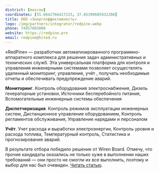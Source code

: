 ```yaml
---
district: [moscow]
coordinates: [55.8642766417225, 37.65390605932286]
title: ООО «Энергоэффективность»
logo: /img/partners/integrator/redpine.webp
phone: 74957893800
website: https://redpine.pro
email: redpine@hited.ru
---
```


«RedPine» — разработчик автоматизированного программно-аппаратного комплекса для решения задач административных и технических служб. Эта универсальная платформа для контроля и управления инженерными системами позволяет осуществлять удаленный мониторинг, управление, учёт , получать необходимые отчеты и обеспечивать предупреждение аварий.


**Мониторинг**. Контроль оборудования электроснабжения, Дизель генераторные установки, Источники бесперебойного питания, Вспомогательные инженерные системы обеспечения

**Диспетчеризация**. Контроль режимов эксплуатации инженерных систем, Дистанционное управление оборудованием, Контроль регламентов обслуживания, Управление нарядами и персоналом

**Учёт**. Учет расхода и выработки электроэнергии, Контроль уровня и расхода топлива, Температурный контроль, Статистика и прогнозирование аварий.

В результате отбора победило решение от Wiren Board. Отмечу, что прочие кандидаты оказались не только хуже в выполнении наших требований — они просто не смогли их все выполнить, поэтому и выбор для нас был очевиден. [Читать статью](https://geektimes.ru/company/redpine/blog/291957/).
